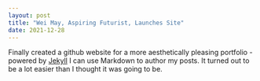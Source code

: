 ```yaml
---
layout: post
title: "Wei May, Aspiring Futurist, Launches Site"
date: 2021-12-28
---
```


Finally created a github website for a more aesthetically pleasing portfolio - powered by [Jekyll](http://jekyllrb.com) I can use Markdown to author my posts. It turned out to be a lot easier than I thought it was going to be.
